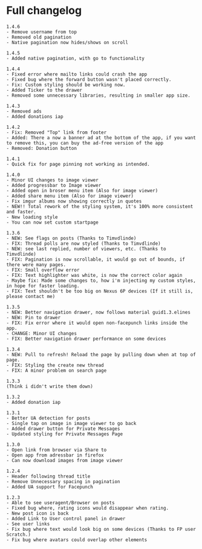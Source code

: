 # Full changelog
    1.4.6
    - Remove username from top
    - Removed old pagination
    - Native pagination now hides/shows on scroll
    
    1.4.5
    - Added native pagination, with go to functionality
    
    1.4.4
    - Fixed error where mailto links could crash the app
    - Fixed bug where the forward button wasn't placed correctly.
    - Fix: Custom styling should be working now.
    - Added Ticker to the drawer
    - Removed some unnecessary libraries, resulting in smaller app size.
    
    1.4.3
    - Removed ads
    - Added donations iap
 
    1.4.2
    - Fix: Removed "Top" link from footer
    - Added: There a now a banner ad at the bottom of the app, if you want to remove this, you can buy the ad-free version of the app
    - Removed: Donation button

    1.4.1
    - Quick fix for page pinning not working as intended.
    
    1.4.0
    - Minor UI changes to image viewer
    - Added progressbar to Image viewer
    - Added open in broser menu item (Also for image viewer)
    - Added share menu item (Also for image viewer)
    - Fix imgur albums now showing correctly in quotes
    - NEW!! Total rework of the styling system, it's 100% more consistent and faster.
    - New loading style
    - You can now set custom startpage
    
    1.3.6
    - NEW: See flags on posts (Thanks to Timvdlinde)
    - FIX: Thread polls are now styled (Thanks to Timvdlinde)
    - NEW: see last replied, number of viewers, etc. (Thanks to Timvdlinde)
    - FIX: Pagination is now scrollable, it would go out of bounds, if there were many pages.
    - FIX: Small overflow error
    - FIX: Text highlighter was white, is now the correct color again
    - Maybe fix: Made some changes to, how i'm injecting my custom styles, in hope for faster loading.
    - FIX: Text shouldn't be too big on Nexus 6P devices (If it still is, please contact me)
    
    1.3.5
    - NEW: Better navigation drawer, now follows material guid1.3.elines
    - NEW: Pin to drawer
    - FIX: Fix error where it would open non-facepunch links inside the app.
    - CHANGE: Minor UI changes
    - FIX: Better navigation drawer performance on some devices
    
    1.3.4
    - NEW: Pull to refresh! Reload the page by pulling down when at top of page.
    - FIX: Styling the create new thread
    - FIX: A minor problem on search page

    1.3.3
    (Think i didn't write them down)

    1.3.2
    - Added donation iap
    
    1.3.1
    - Better UA detection for posts
    - Single tap on image in image viewer to go back
    - Added drawer button for Private Messages
    - Updated styling for Private Messages Page
    
    1.3.0
    - Open link from browser via Share to
    - Open app from adressbar in firefox
    - Can now download images from image viewer
    
    1.2.4
    - Header following thread title
    - Remove Unnecessary spacing in pagination
    - Added UA support for Facepunch
    
    1.2.3
    - Able to see useragent/Browser on posts
    - Fixed bug where, rating icons would disappear when rating.
    - New post icon is back
    - Added Link to User control panel in drawer
    - See user links
    - Fix bug where text would look big on some devices (Thanks to FP user Scratch.)
    - Fix bug where avatars could overlap other elements
